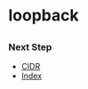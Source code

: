 # loopback

##

### Next Step
- [CIDR]()
- [Index](https://github.com/Sisu-Sus/CyberSec-RoadMap/blob/main/index.md)
